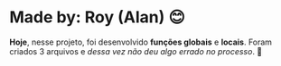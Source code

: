 # Made by: Roy (Alan) :blush:



**Hoje**, nesse projeto, foi desenvolvido **funções globais** e **locais**. Foram criados 3 arquivos e *dessa vez não deu algo errado no processo*. :grimacing:


